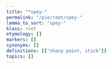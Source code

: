```yaml
---
title: "*spey-"
permalink: "/pie/root/spey-"
lemma_to_sort: "spey-"
klass: root
etymology: []
markers: []
synonyms: []
definitions: [["sharp point, stick"]]
topics: []
---
```

